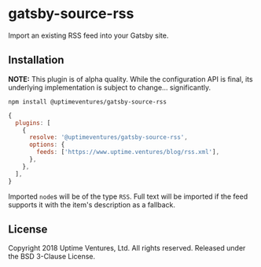 # gatsby-source-rss

Import an existing RSS feed into your Gatsby site.

## Installation 

**NOTE:** This plugin is of alpha quality. While the configuration
API is final, its underlying implementation is subject to change... significantly.

`npm install @uptimeventures/gatsby-source-rss`

```javascript
{
  plugins: [
    { 
      resolve: '@uptimeventures/gatsby-source-rss',
      options: {
        feeds: ['https://www.uptime.ventures/blog/rss.xml'],
      },
    },
  ],
}
```

Imported `node`s will be of the type `RSS`. Full text will be imported if the
feed supports it with the item's description as a fallback.

## License

Copyright 2018 Uptime Ventures, Ltd. All rights reserved. Released under the BSD
3-Clause License.
